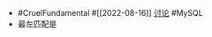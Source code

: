 - #CruelFundamental #[[2022-08-16]] [讨论](https://github.com/CYZH1307/CruelFundamental/tree/main/homework/202208/16) #MySQL
- 最左匹配是